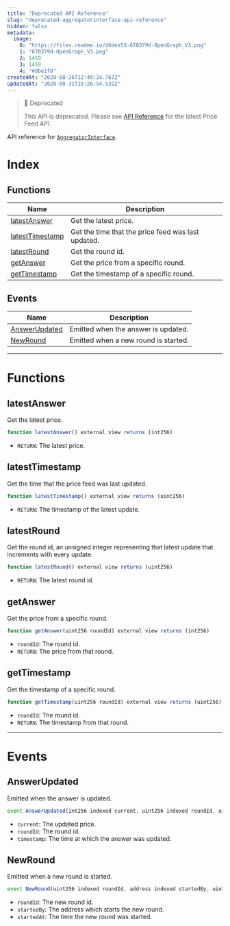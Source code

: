 ```yaml
---
title: "Deprecated API Reference"
slug: "deprecated-aggregatorinterface-api-reference"
hidden: false
metadata: 
  image: 
    0: "https://files.readme.io/d6dee53-670379d-OpenGraph_V3.png"
    1: "670379d-OpenGraph_V3.png"
    2: 1459
    3: 1459
    4: "#dbe1f8"
createdAt: "2020-08-26T12:49:24.767Z"
updatedAt: "2020-08-31T15:26:54.532Z"
---
```

> 🚧 Deprecated
> 
> This API is deprecated. Please see [API Reference](doc:price-feeds-api-reference) for the latest Price Feed API.

API reference for <a href="https://github.com/smartcontractkit/chainlink/blob/master/evm-contracts/src/v0.6/interfaces/AggregatorInterface.sol" target="_blank" rel="noreferrer, noopener">`AggregatorInterface`</a>.

# Index

## Functions

|Name|Description|
|---|---|
|[latestAnswer](#latestanswer)|Get the latest price.|
|[latestTimestamp](#latesttimestamp)|Get the time that the price feed was last updated.|
|[latestRound](#latestround)|Get the round id.|
|[getAnswer](#getanswer)|Get the price from a specific round.|
|[getTimestamp](#gettimestamp)|Get the timestamp of a specific round.|

## Events

|Name|Description|
|---|---|
|[AnswerUpdated](#answerupdated)|Emitted when the answer is updated.|
|[NewRound](#newround)|Emitted when a new round is started.|

___

# Functions

## latestAnswer

Get the latest price.

```javascript Solidity
function latestAnswer() external view returns (int256)
```

* `RETURN`: The latest price.

## latestTimestamp

Get the time that the price feed was last updated.

```javascript Solidity
function latestTimestamp() external view returns (uint256)
```

* `RETURN`: The timestamp of the latest update.

## latestRound

Get the round id, an unsigned integer representing that latest update that increments with every update.

```javascript Solidity
function latestRound() external view returns (uint256)
```

* `RETURN`: The latest round id.

## getAnswer

Get the price from a specific round.

```javascript Solidity
function getAnswer(uint256 roundId) external view returns (int256)
```

* `roundId`: The round id.
* `RETURN`: The price from that round.

## getTimestamp

Get the timestamp of a specific round.

```javascript Solidity
function getTimestamp(uint256 roundId) external view returns (uint256)
```

* `roundId`: The round id.
* `RETURN`: The timestamp from that round.

___

# Events

## AnswerUpdated

Emitted when the answer is updated.

```javascript Solidity
event AnswerUpdated(int256 indexed current, uint256 indexed roundId, uint256 timestamp)
```

* `current`: The updated price.
* `roundId`: The round id.
* `timestamp`: The time at which the answer was updated.

## NewRound

Emitted when a new round is started.

```javascript Solidity
event NewRound(uint256 indexed roundId, address indexed startedBy, uint256 startedAt)
```

* `roundId`: The new round id.
* `startedBy`: The address which starts the new round.
* `startedAt`: The time the new round was started.